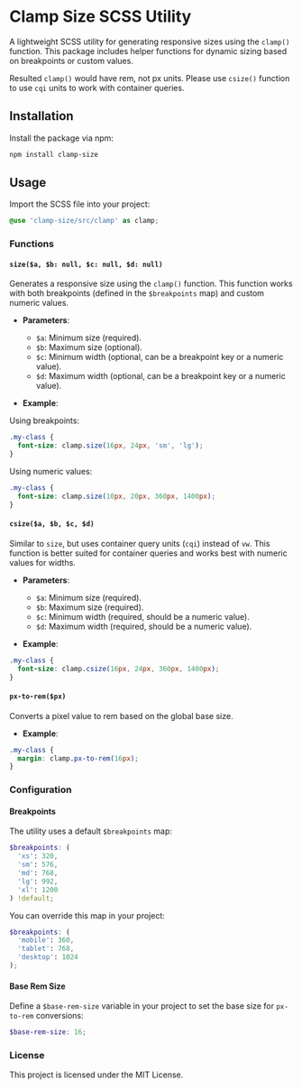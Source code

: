 # Clamp Size SCSS Utility

A lightweight SCSS utility for generating responsive sizes using the `clamp()` function. This package includes helper functions for dynamic sizing based on breakpoints or custom values.

Resulted `clamp()` would have rem, not px units. Please use `csize()` function to use `cqi` units to work with container queries.

## Installation

Install the package via npm:

```bash
npm install clamp-size
```

## Usage

Import the SCSS file into your project:

```scss
@use 'clamp-size/src/clamp' as clamp;
```

### Functions

#### `size($a, $b: null, $c: null, $d: null)`

Generates a responsive size using the `clamp()` function. This function works with both breakpoints (defined in the `$breakpoints` map) and custom numeric values.

- **Parameters**:
  - `$a`: Minimum size (required).
  - `$b`: Maximum size (optional).
  - `$c`: Minimum width (optional, can be a breakpoint key or a numeric value).
  - `$d`: Maximum width (optional, can be a breakpoint key or a numeric value).

- **Example**:

Using breakpoints:

```scss
.my-class {
  font-size: clamp.size(16px, 24px, 'sm', 'lg');
}
```

Using numeric values:

```scss
.my-class {
  font-size: clamp.size(10px, 20px, 360px, 1400px);
}
```

#### `csize($a, $b, $c, $d)`

Similar to `size`, but uses container query units (`cqi`) instead of `vw`. This function is better suited for container queries and works best with numeric values for widths.

- **Parameters**:
  - `$a`: Minimum size (required).
  - `$b`: Maximum size (required).
  - `$c`: Minimum width (required, should be a numeric value).
  - `$d`: Maximum width (required, should be a numeric value).

- **Example**:

```scss
.my-class {
  font-size: clamp.csize(16px, 24px, 360px, 1400px);
}
```

#### `px-to-rem($px)`

Converts a pixel value to rem based on the global base size.

- **Example**:

```scss
.my-class {
  margin: clamp.px-to-rem(16px);
}
```

### Configuration

#### Breakpoints

The utility uses a default `$breakpoints` map:

```scss
$breakpoints: (
  'xs': 320,
  'sm': 576,
  'md': 768,
  'lg': 992,
  'xl': 1200
) !default;
```

You can override this map in your project:

```scss
$breakpoints: (
  'mobile': 360,
  'tablet': 768,
  'desktop': 1024
);
```

#### Base Rem Size

Define a `$base-rem-size` variable in your project to set the base size for `px-to-rem` conversions:

```scss
$base-rem-size: 16;
```

### License

This project is licensed under the MIT License.
